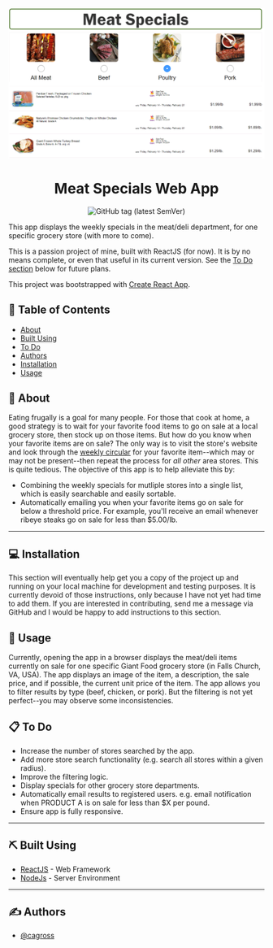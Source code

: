 ![Images of various prepared meats.](images-readme/sp-readme-banner.png "Meat Specials screenshot")

<h1 align="center">Meat Specials Web App</h1>

<div align="center">

  <!-- [![License](https://img.shields.io/badge/license-MIT-blue.svg)](/LICENSE) -->
  ![GitHub tag (latest SemVer)](https://img.shields.io/github/v/tag/cagross/react-specials)
  <!-- ![GitHub top language](https://img.shields.io/github/languages/top/cagross/react-specials) -->
  
</div>

This app displays the weekly specials in the meat/deli department, for one specific grocery store (with more to come).

This is a passion project of mine, built with ReactJS (for now).  It is by no means complete, or even that useful in its current version.  See the [To Do section](#todo) below for future plans.

This project was bootstrapped with [Create React App](https://github.com/facebook/create-react-app).


## 📝 Table of Contents
- [About](#about)
- [Built Using](#built_using)
- [To Do](#todo)
- [Authors](#authors)
- [Installation](#installation)
- [Usage](#usage)
<!-- - [Acknowledgments](#acknowledgements) -->
<!-- - [Deployment](#deployment) -->

<!-- - [Contributing](../CONTRIBUTING.md) -->


## 🧐 About <a name = "about"></a>
Eating frugally is a goal for many people.  For those that cook at home, a good strategy is to wait for your favorite food items to go on sale at a local grocery store, then stock up on those items.  But how do you know when your favorite items are on sale?  The only way is to visit the store's website and look through the [weekly circular](https://circular.giantfood.com/flyers/giantfood?type=2&show_shopping_list_integration=1&postal_code=22204&use_requested_domain=true&store_code=0774&is_store_selection=true&auto_flyer=&sort_by=#!/flyers/giantfood-weekly?flyer_run_id=406535) for your favorite item--which may or may not be present--then repeat the process for <i>all other</i> area stores.  This is quite tedious.  The objective of this app is to help alleviate this by:

* Combining the weekly specials for mutliple stores into a single list, which is easily searchable and easily sortable.
* Automatically emailing you when your favorite items go on sale for below a threshold price.  For example, you'll receive an email whenever ribeye steaks go on sale for less than $5.00/lb.
___
## 💻 Installation <a name = "installation"></a>
This section will eventually help get you a copy of the project up and running on your local machine for development and testing purposes. It is currently devoid of those instructions, only because I have not yet had time to add them.  If you are interested in contributing, send me a message via GitHub and I would be happy to add instructions to this section.

<!-- ### Prerequisites
What things you need to install the software and how to install them.

```
Give examples
``` -->

<!-- ### Installing
A step by step series of examples that tell you how to get a development env running.

Say what the step will be

```
Give the example
```

And repeat

```
until finished
```

End with an example of getting some data out of the system or using it for a little demo. -->

<!-- ## 🔧 Running the tests <a name = "tests"></a>
Explain how to run the automated tests for this system. -->
<!-- 
### Break down into end to end tests
Explain what these tests test and why

```
Give an example
``` -->

<!-- ### And coding style tests
Explain what these tests test and why

```
Give an example
``` -->

## 🎈 Usage <a name="usage"></a>
Currently, opening the app in a browser displays the meat/deli items currently on sale for one specific Giant Food grocery store (in Falls Church, VA, USA).  The app displays an image of the item, a description, the sale price, and if possible, the current unit price of the item.  The app allows you to filter results by type (beef, chicken, or pork).  But the filtering is not yet perfect--you may observe some inconsistencies.  

## 📋 To Do <a name="todo"></a>
* Increase the number of stores searched by the app.
* Add more store search functionality (e.g. search all stores within a given radius).
* Improve the filtering logic.
* Display specials for other grocery store departments.
* Automatically email results to registered users.  e.g. email notification when PRODUCT A is on sale for less than $X per pound.
* Ensure app is fully responsive.
___
<!-- ## 🚀 Deployment <a name = "deployment"></a>
Add additional notes about how to deploy this on a live system. -->

## ⛏️ Built Using <a name = "built_using"></a>
- [ReactJS](https://reactjs.org/) - Web Framework
- [NodeJs](https://nodejs.org/) - Server Environment
___
## ✍️ Authors <a name = "authors"></a>
- [@cagross](https://github.com/cagross)

<!-- See also the list of [contributors](https://github.com/kylelobo/The-Documentation-Compendium/contributors) who participated in this project. -->

<!-- ## 🎉 Acknowledgements <a name = "acknowledgements"></a>-->
